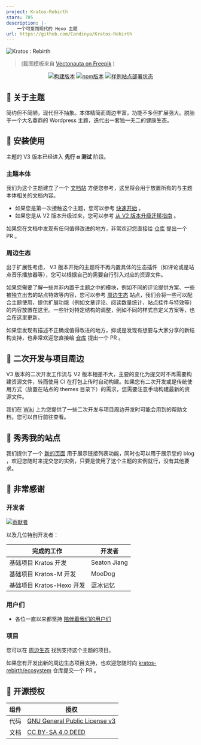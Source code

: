 ```yaml
---
project: Kratos-Rebirth
stars: 705
description: |-
    一个可爱而现代的 Hexo 主题
url: https://github.com/Candinya/Kratos-Rebirth
---
```


![Kratos : Rebirth](https://candymade.net/assets/screenshots/kratos-rebirth/all-platforms.png)

> (截图模板来自 [Vectonauta on Freepik](https://www.freepik.com/free-psd/isolated-tablet-laptop-smartphone-composition_40505824.htm) )

<div align="center">

[![构建版本](https://img.shields.io/github/v/release/Candinya/Kratos-Rebirth?style=for-the-badge)](https://github.com/Candinya/Kratos-Rebirth/releases/latest)
[![npm版本](https://img.shields.io/npm/v/hexo-theme-kratos-rebirth?color=red&logo=npm&style=for-the-badge)](https://www.npmjs.com/package/hexo-theme-kratos-rebirth)
[![样例站点部署状态](https://img.shields.io/github/actions/workflow/status/Candinya/Kratos-Rebirth/build-demo.yml?style=for-the-badge&logo=github&label=Build%20Demo%20Site)](https://dev.krt.moe/)

</div>

## 🍭 关于主题

简约但不简陋，现代但不抽象。本体精简而周边丰富，功能不多但扩展强大。脱胎于一个大名鼎鼎的 Wordpress 主题，迭代出一套独一无二的健康生态。

## 🎁 安装使用

主题的 V3 版本已经进入 **先行 α 测试** 阶段。

### 主题本体

我们为这个主题建立了一个 [文档站](https://wiki.krt.moe) 方便您参考，这里将会用于放置所有的与主题本体相关的文档内容。

- 如果您是第一次接触这个主题，您可以参考 [快速开始](https://wiki.krt.moe/posts/quickstart/) 。
- 如果您是从 V2 版本升级过来，您可以参考 [从 V2 版本升级迁移指南](https://wiki.krt.moe/posts/from-v2-migration-guide/) 。

如果您在文档中发现有任何值得改进的地方，非常欢迎您直接给 [仓库](https://github.com/kratos-rebirth/wiki) 提出一个 PR 。

### 周边生态

出于扩展性考虑， V3 版本开始的主题将不再内置具体的生态插件（如评论或是站点音乐播放器等），您可以根据自己的需要自行引入对应的资源文件。

如果您需要了解一些并非内置于主题之中的模块，例如不同的评论提供方案、一些被独立出去的站点特效等内容，您可以参考 [周边生态](https://eco.krt.moe/) 站点，我们会将一些可以配合主题使用，提供扩展功能（例如文章评论、阅读数量统计、站点挂件与特效等）的内容放置在这里。一些针对特定结构的调整，例如不同的样式自定义方案等，也会在这里更新。

如果您发现有描述不正确或值得改进的地方，抑或是发现有想要与大家分享的新结构支持，也非常欢迎您直接给 [仓库](https://github.com/kratos-rebirth/ecosystem) 提出一个 PR 。

## 🍩 二次开发与项目周边

V3 版本的二次开发工作流与 V2 版本相差不大，主要的变化为提交时不再需要构建资源文件，转而使用 CI 在打包上传时自动构建。如果您有二次开发或是传统使用方式（放置在站点的 themes 目录下）的需求，您需要注意手动构建最新的资源文件。

我们在 [Wiki](https://wiki.krt.moe/#%E5%BC%80%E5%8F%91%E8%80%85%E7%9A%84%E5%AE%9E%E9%AA%8C%E5%AE%A4) 上为您提供了一些二次开发与项目周边开发时可能会用到的帮助文档，您可以自行前往查看。

## 🎊 秀秀我的站点

我们提供了一个 [新的页面](https://awesome.krt.moe/) 用于展示链接列表功能，同时也可以用于展示您的 blog ，欢迎您随时来提交您的实例，只要是使用了这个主题的实例就行，没有其他要求。

## 💞 非常感谢

### 开发者

[![贡献者](https://kratos-rebirth.github.io/contributors-graph/contributors.svg)](https://github.com/Candinya/Kratos-Rebirth/graphs/contributors)

以及几位特别开发者：

| 完成的工作                | 开发者       |
| ------------------------- | ------------ |
| 基础项目 Kratos 开发      | Seaton Jiang |
| 基础项目 Kratos-M 开发    | MoeDog       |
| 基础项目 Kratos-Hexo 开发 | 蓝冰记忆     |

### 用户们

- 各位一直以来都坚持 [陪伴着我们的用户们](https://awesome.krt.moe/)

### 项目

您可以在 [周边生态](https://eco.krt.moe/) 找到支持这个主题的项目。

如果您有开发出新的周边生态项目支持，也欢迎您随时向 [kratos-rebirth/ecosystem](https://github.com/kratos-rebirth/ecosystem) 仓库提交一个 PR 。

## 📜 开源授权

| 组件 | 授权                            |
| ---- | ------------------------------- |
| 代码 | [GNU General Public License v3] |
| 文档 | [CC BY-SA 4.0 DEED]             |

[GNU General Public License v3]: https://www.gnu.org/licenses/gpl-3.0.zh-cn.html
[CC BY-SA 4.0 DEED]: https://creativecommons.org/licenses/by-sa/4.0/deed.zh-hans

